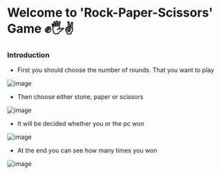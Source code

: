 # Welcome to 'Rock-Paper-Scissors' Game ✊🖐✌

### Introduction

- First you should choose the number of rounds. That you want to play

![image](https://user-images.githubusercontent.com/77742198/114711348-1f5acc00-9d2f-11eb-876a-5a9da6d29fbf.png)

- Then choose either stone, paper or scissors

![image](https://user-images.githubusercontent.com/77742198/114711570-647efe00-9d2f-11eb-9c26-eabcc2efafff.png)

- It will be decided whether you or the pc won

![image](https://user-images.githubusercontent.com/77742198/114711743-9b551400-9d2f-11eb-9619-cd7c77629e5d.png)

- At the end you can see how many times you won

![image](https://user-images.githubusercontent.com/77742198/114711907-cb041c00-9d2f-11eb-86c7-c64c1a76357b.png)
